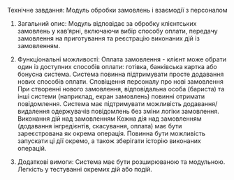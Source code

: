 Технічне завдання: Модуль обробки замовлень і взаємодії з персоналом

1. Загальний опис:
   Модуль відповідає за обробку клієнтських замовлень у кав’ярні, включаючи вибір способу оплати, передачу замовлення на приготування та реєстрацію виконаних дій із замовленням.

2. Функціональні можливості:
   Оплата замовлення - клієнт може обрати один із доступних способів оплати: готівка, банківська картка або бонусна система.
   Система повинна підтримувати просте додавання нових способів оплати.
   Сповіщення персоналу про нові замовлення
   При створенні нового замовлення, відповідальна особа (бариста) та інші системи (наприклад, екран замовлень) повинні отримати повідомлення.
   Система має підтримувати можливість додавання/видалення одержувачів повідомлень без зміни логіки замовлення.
   Виконання дій над замовленням
   Кожна дія над замовленням (додавання інгредієнтів, скасування, оплата) має бути зареєстрована як окрема операція.
   Повинна бути можливість запускати ці дії окремо, а також зберігати історію виконаних операцій.

3. Додаткові вимоги:
   Система має бути розширюваною та модульною.
   Легкість у тестуванні окремих дій або подій.
